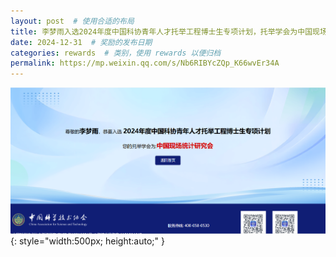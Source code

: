 ```yaml
---
layout: post  # 使用合适的布局
title: 李梦雨入选2024年度中国科协青年人才托举工程博士生专项计划，托举学会为中国现场统计研究会  # 奖励名称
date: 2024-12-31  # 奖励的发布日期
categories: rewards  # 类别，使用 rewards 以便归档
permalink: https://mp.weixin.qq.com/s/Nb6RIBYcZQp_K66wvEr34A
---
```


![荣誉证书](../images/李梦雨青托.png){: style="width:500px; height:auto;" }

